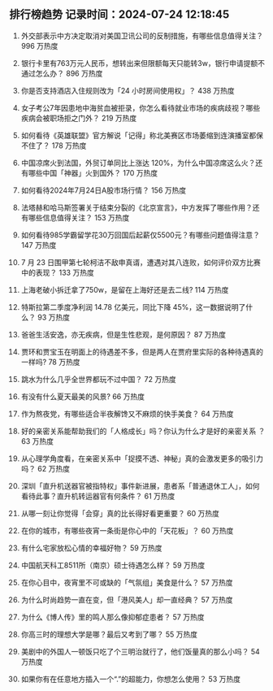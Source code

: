 
## 排行榜趋势 记录时间：2024-07-24 12:18:45
  
  1. 外交部表示中方决定取消对美国卫讯公司的反制措施，有哪些信息值得关注？ 996 万热度
    
  2. 银行卡里有763万元人民币，想转出来但限额每天只能转3w，银行申请提额不通过怎么办？ 896 万热度
    
  3. 你是否支持酒店入住规则改为「24 小时房间使用权」？ 438 万热度
    
  4. 女子考公7年因患地中海贫血被拒录，你怎么看待就业市场的疾病歧视？哪些疾病会被职场拒之门外？ 219 万热度
    
  5. 如何看待《英雄联盟》官方解说「记得」称北美赛区市场萎缩到连演播室都保不住了？ 178 万热度
    
  6. 中国凉席火到法国，外贸订单同比上涨达 120%，为什么中国凉席这么火？还有哪些中国「神器」火到国外？ 170 万热度
    
  7. 如何看待2024年7月24日A股市场行情？ 156 万热度
    
  8. 法塔赫和哈马斯签署关于结束分裂的《北京宣言》，中方发挥了哪些作用？还有哪些信息值得关注？ 153 万热度
    
  9. 如何看待985学霸留学花30万回国后起薪仅5500元？有哪些问题值得注意？ 147 万热度
    
  10. 7 月 23 日围甲第七轮柯洁不敌申真谞，遭遇对其八连败，如何评价双方比赛中的表现？ 133 万热度
    
  11. 上海老破小拆迁拿了750w，是留在上海好还是去二线? 114 万热度
    
  12. 特斯拉第二季度净利润 14.78 亿美元，同比下降 45%，这一数据说明了什么？ 93 万热度
    
  13. 爸爸生活安逸，亦无疾病，但是生性悲观，是何原因？ 87 万热度
    
  14. 贾环和贾宝玉在明面上的待遇差不多，但是两人在贾府里实际的各种待遇真的一样吗? 78 万热度
    
  15. 跳水为什么几乎全世界都玩不过中国？ 72 万热度
    
  16. 有没有什么夏天最美的风景? 66 万热度
    
  17. 作为熬夜党，有哪些适合半夜解馋又不麻烦的快手美食？ 64 万热度
    
  18. 好的亲密关系能帮助我们的「人格成长」吗？你认为什么才是好的亲密关系 ？ 63 万热度
    
  19. 从心理学角度看，在亲密关系中「捉摸不透、神秘」真的会激发更多的吸引力吗？ 62 万热度
    
  20. 深圳「直升机送器官被指特权」事件新进展，患者系「普通退休工人」，如何看待此事？直升机转运器官有何条件？ 61 万热度
    
  21. 从哪一刻让你觉得「会穿」真的比长得好看更重要？ 60 万热度
    
  22. 在你的城市，有哪些夜宵一条街是你心中的「天花板」？ 60 万热度
    
  23. 有什么宅家放松心情的幸福好物？ 59 万热度
    
  24. 中国航天科工8511所（南京）硕士待遇怎么样？ 59 万热度
    
  25. 在你心目中，夜宵里不可或缺的「气氛组」美食是什么？ 57 万热度
    
  26. 为什么时尚趋势一直在变，但「港风美人」却一直经典？ 57 万热度
    
  27. 为什么《博人传》里的鸣人那么像抑郁症患者？ 57 万热度
    
  28. 你高三时的理想大学是哪？最后又考到了哪？ 55 万热度
    
  29. 美剧中的外国人一顿饭只吃了个三明治就行了，他们饭量真的那么小吗？ 54 万热度
    
  30. 如果你有在任意地方插入一个“.”的超能力，你想怎么使用？ 53 万热度
    